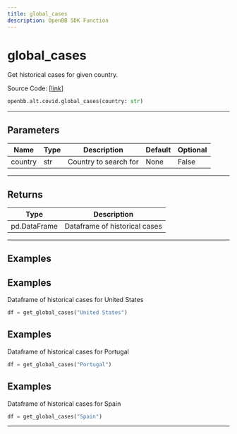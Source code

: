 ```yaml
---
title: global_cases
description: OpenBB SDK Function
---
```


# global_cases

Get historical cases for given country.

Source Code: [[link](https://github.com/OpenBB-finance/OpenBBTerminal/tree/main/openbb_terminal/alternative/covid/covid_model.py#L26)]

```python
openbb.alt.covid.global_cases(country: str)
```

---

## Parameters

| Name | Type | Description | Default | Optional |
| ---- | ---- | ----------- | ------- | -------- |
| country | str | Country to search for | None | False |


---

## Returns

| Type | Description |
| ---- | ----------- |
| pd.DataFrame | Dataframe of historical cases |
---

## Examples
## Examples

Dataframe of historical cases for United States


```python
df = get_global_cases("United States")
```

## Examples

Dataframe of historical cases for Portugal


```python
df = get_global_cases("Portugal")
```

## Examples

Dataframe of historical cases for Spain
```python
df = get_global_cases("Spain")
```

---

